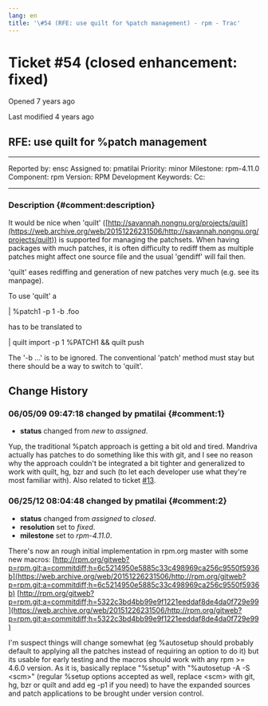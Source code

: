 ```yaml
---
lang: en
title: '\#54 (RFE: use quilt for %patch management) - rpm - Trac'
---
```


Ticket \#54 (closed enhancement: fixed)
=======================================

Opened 7 years ago

Last modified 4 years ago

RFE: use quilt for %patch management
------------------------------------

  -------------- ------- -------------- -----------------
  Reported by:   ensc    Assigned to:   pmatilai
  Priority:      minor   Milestone:     rpm-4.11.0
  Component:     rpm     Version:       RPM Development
  Keywords:              Cc:            
                                        
  -------------- ------- -------------- -----------------

### Description {#comment:description}

It would be nice when \'quilt\'
([http://savannah.nongnu.org/projects/quilt](https://web.archive.org/web/20151226231506/http://savannah.nongnu.org/projects/quilt))
is supported for managing the patchsets. When having packages with much
patches, it is often difficulty to rediff them as multiple patches might
affect one source file and the usual \'gendiff\' will fail then.

\'quilt\' eases rediffing and generation of new patches very much (e.g.
see its manpage).

To use \'quilt\' a

\| %patch1 -p 1 -b .foo

has to be translated to

\| quilt import -p 1 %PATCH1 && quilt push

The \'-b \...\' is to be ignored. The conventional \'patch\' method must
stay but there should be a way to switch to \'quilt\'.

Change History
--------------

### 06/05/09 09:47:18 changed by pmatilai {#comment:1}

-   **status** changed from *new* to *assigned*.

Yup, the traditional %patch approach is getting a bit old and tired.
Mandriva actually has patches to do something like this with git, and I
see no reason why the approach couldn\'t be integrated a bit tighter and
generalized to work with quilt, hg, bzr and such (to let each developer
use what they\'re most familiar with). Also related to ticket
[\#13](13 "RFE: Having macro `%patches' would be good for aplying a list of patches.  ... (new)").

### 06/25/12 08:04:48 changed by pmatilai {#comment:2}

-   **status** changed from *assigned* to *closed*.
-   **resolution** set to *fixed*.
-   **milestone** set to *rpm-4.11.0*.

There\'s now an rough initial implementation in rpm.org master with some
new macros:
[http://rpm.org/gitweb?p=rpm.git;a=commitdiff;h=6c5214950e5885c33c498969ca256c9550f5936b](https://web.archive.org/web/20151226231506/http://rpm.org/gitweb?p=rpm.git;a=commitdiff;h=6c5214950e5885c33c498969ca256c9550f5936b)
[http://rpm.org/gitweb?p=rpm.git;a=commitdiff;h=5322c3bd4bb99e9f1221eeddaf8de4da0f729e99](https://web.archive.org/web/20151226231506/http://rpm.org/gitweb?p=rpm.git;a=commitdiff;h=5322c3bd4bb99e9f1221eeddaf8de4da0f729e99)

I\'m suspect things will change somewhat (eg %autosetup should probably
default to applying all the patches instead of requiring an option to do
it) but its usable for early testing and the macros should work with any
rpm \>= 4.6.0 version. As it is, basically replace \"%setup\" with
\"%autosetup -A -S \<scm\>\" (regular %setup options accepted as well,
replace \<scm\> with git, hg, bzr or quilt and add eg -p1 if you need)
to have the expanded sources and patch applications to be brought under
version control.
